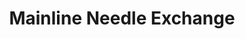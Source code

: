 ---
title: "Mainline Needle Exchange"
url: /halifax/mainline-needle-exchange/
shop: Sanitätshaus
---